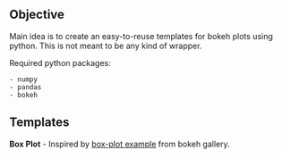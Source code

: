 
Objective
--------

Main idea is to create an easy-to-reuse templates for bokeh plots using python. This is not meant to be any kind of wrapper. 

Required python packages:

	- numpy 
	- pandas 
	- bokeh


Templates
---------

**Box Plot**  - Inspired by [box-plot example](https://bokeh.pydata.org/en/latest/docs/gallery/boxplot.html) from bokeh gallery.
